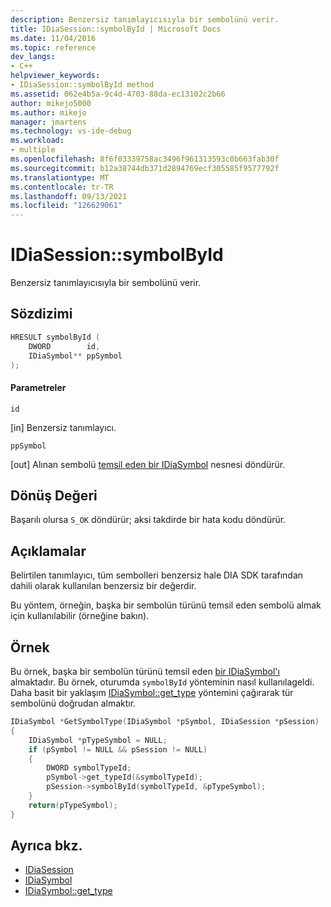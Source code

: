 ```yaml
---
description: Benzersiz tanımlayıcısıyla bir sembolünü verir.
title: IDiaSession::symbolById | Microsoft Docs
ms.date: 11/04/2016
ms.topic: reference
dev_langs:
- C++
helpviewer_keywords:
- IDiaSession::symbolById method
ms.assetid: 062e4b5a-9c4d-4703-88da-ec13102c2b66
author: mikejo5000
ms.author: mikejo
manager: jmartens
ms.technology: vs-ide-debug
ms.workload:
- multiple
ms.openlocfilehash: 8f6f03339758ac3496f961313593c0b663fab30f
ms.sourcegitcommit: b12a38744db371d2894769ecf305585f9577792f
ms.translationtype: MT
ms.contentlocale: tr-TR
ms.lasthandoff: 09/13/2021
ms.locfileid: "126629061"
---
```

# <a name="idiasessionsymbolbyid"></a>IDiaSession::symbolById
Benzersiz tanımlayıcısıyla bir sembolünü verir.

## <a name="syntax"></a>Sözdizimi

```C++
HRESULT symbolById (
    DWORD        id,
    IDiaSymbol** ppSymbol
);
```

#### <a name="parameters"></a>Parametreler
`id`

[in] Benzersiz tanımlayıcı.

`ppSymbol`

[out] Alınan sembolü [temsil eden bir IDiaSymbol](../../debugger/debug-interface-access/idiasymbol.md) nesnesi döndürür.

## <a name="return-value"></a>Dönüş Değeri
Başarılı olursa `S_OK` döndürür; aksi takdirde bir hata kodu döndürür.

## <a name="remarks"></a>Açıklamalar
Belirtilen tanımlayıcı, tüm sembolleri benzersiz hale DIA SDK tarafından dahili olarak kullanılan benzersiz bir değerdir.

Bu yöntem, örneğin, başka bir sembolün türünü temsil eden sembolü almak için kullanılabilir (örneğine bakın).

## <a name="example"></a>Örnek
Bu örnek, başka bir sembolün türünü temsil eden [bir IDiaSymbol'ı](../../debugger/debug-interface-access/idiasymbol.md) almaktadır. Bu örnek, oturumda `symbolById` yönteminin nasıl kullanılageldi. Daha basit bir yaklaşım [IDiaSymbol::get_type](../../debugger/debug-interface-access/idiasymbol-get-type.md) yöntemini çağırarak tür sembolünü doğrudan almaktır.

```C++
IDiaSymbol *GetSymbolType(IDiaSymbol *pSymbol, IDiaSession *pSession)
{
    IDiaSymbol *pTypeSymbol = NULL;
    if (pSymbol != NULL && pSession != NULL)
    {
        DWORD symbolTypeId;
        pSymbol->get_typeId(&symbolTypeId);
        pSession->symbolById(symbolTypeId, &pTypeSymbol);
    }
    return(pTypeSymbol);
}
```

## <a name="see-also"></a>Ayrıca bkz.
- [IDiaSession](../../debugger/debug-interface-access/idiasession.md)
- [IDiaSymbol](../../debugger/debug-interface-access/idiasymbol.md)
- [IDiaSymbol::get_type](../../debugger/debug-interface-access/idiasymbol-get-type.md)
